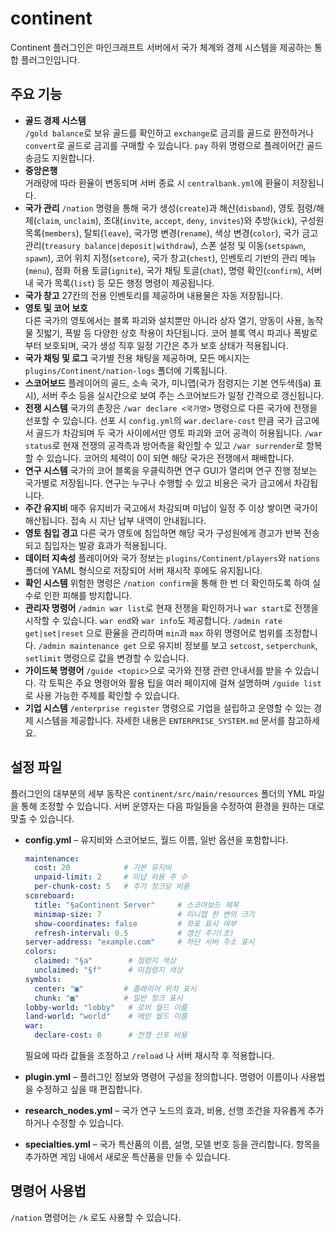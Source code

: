 # continent
Continent 플러그인은 마인크래프트 서버에서 국가 체계와 경제 시스템을 제공하는 통합 플러그인입니다.

## 주요 기능
- **골드 경제 시스템**  
  `/gold balance`로 보유 골드를 확인하고 `exchange`로 금괴를 골드로 환전하거나 `convert`로 골드로 금괴를 구매할 수 있습니다. `pay` 하위 명령으로 플레이어간 골드 송금도 지원합니다.
- **중앙은행**  
  거래량에 따라 환율이 변동되며 서버 종료 시 `centralbank.yml`에 환율이 저장됩니다.
- **국가 관리**
  `/nation` 명령을 통해 국가 생성(`create`)과 해산(`disband`), 영토 점령/해제(`claim`, `unclaim`), 초대(`invite`, `accept`, `deny`, `invites`)와 추방(`kick`), 구성원 목록(`members`), 탈퇴(`leave`), 국가명 변경(`rename`), 색상 변경(`color`), 국가 금고 관리(`treasury balance|deposit|withdraw`), 스폰 설정 및 이동(`setspawn`, `spawn`), 코어 위치 지정(`setcore`), 국가 창고(`chest`), 인벤토리 기반의 관리 메뉴(`menu`), 점화 허용 토글(`ignite`), 국가 채팅 토글(`chat`), 명령 확인(`confirm`), 서버 내 국가 목록(`list`) 등 모든 행정 명령이 제공됩니다.
- **국가 창고**
  27칸의 전용 인벤토리를 제공하며 내용물은 자동 저장됩니다.
- **영토 및 코어 보호**  
  다른 국가의 영토에서는 블록 파괴와 설치뿐만 아니라 상자 열기, 양동이 사용, 농작물 짓밟기, 폭발 등 다양한 상호 작용이 차단됩니다. 코어 블록 역시 파괴나 폭발로부터 보호되며, 국가 생성 직후 일정 기간은 추가 보호 상태가 적용됩니다.
- **국가 채팅 및 로그**
  국가별 전용 채팅을 제공하며, 모든 메시지는 `plugins/Continent/nation-logs` 폴더에 기록됩니다.
 - **스코어보드**
  플레이어의 골드, 소속 국가, 미니맵(국가 점령지는 기본 연두색(§a) 표시), 서버 주소 등을 실시간으로 보여 주는 스코어보드가 일정 간격으로 갱신됩니다.
- **전쟁 시스템**
 국가의 촌장은 `/war declare <국가명>` 명령으로 다른 국가에 전쟁을 선포할 수 있습니다. 선포 시 `config.yml`의 `war.declare-cost` 만큼 국가 금고에서 골드가 차감되며 두 국가 사이에서만 영토 파괴와 코어 공격이 허용됩니다. `/war status`로 현재 전쟁의 공격측과 방어측을 확인할 수 있고 `/war surrender`로 항복할 수 있습니다.
 코어의 체력이 0이 되면 해당 국가은 전쟁에서 패배합니다.
- **연구 시스템**
  국가의 코어 블록을 우클릭하면 연구 GUI가 열리며 연구 진행 정보는 국가별로 저장됩니다. 연구는 누구나 수행할 수 있고 비용은 국가 금고에서 차감됩니다.
- **주간 유지비**
  매주 유지비가 국고에서 차감되며 미납이 일정 주 이상 쌓이면 국가이 해산됩니다. 접속 시 지난 납부 내역이 안내됩니다.
- **영토 침입 경고**
  다른 국가 영토에 침입하면 해당 국가 구성원에게 경고가 반복 전송되고 침입자는 발광 효과가 적용됩니다.
- **데이터 지속성**
  플레이어와 국가 정보는 `plugins/Continent/players`와 `nations` 폴더에 YAML 형식으로 저장되어 서버 재시작 후에도 유지됩니다.
- **확인 시스템**
  위험한 명령은 `/nation confirm`을 통해 한 번 더 확인하도록 하여 실수로 인한 피해를 방지합니다.
- **관리자 명령어**
  `/admin war list`로 현재 전쟁을 확인하거나 `war start`로 전쟁을 시작할 수 있습니다. `war end`와 `war info`도 제공합니다.
  `/admin rate get|set|reset` 으로 환율을 관리하며 `min`과 `max` 하위 명령어로 범위를 조정합니다.
  `/admin maintenance get` 으로 유지비 정보를 보고 `setcost`, `setperchunk`, `setlimit` 명령으로 값을 변경할 수 있습니다.
- **가이드북 명령어**
  `/guide <topic>`으로 국가와 전쟁 관련 안내서를 받을 수 있습니다. 각 토픽은 주요 명령어와 활용 팁을 여러 페이지에 걸쳐 설명하며 `/guide list`로 사용 가능한 주제를 확인할 수 있습니다.
- **기업 시스템**
  `/enterprise register` 명령으로 기업을 설립하고 운영할 수 있는 경제 시스템을 제공합니다. 자세한 내용은 `ENTERPRISE_SYSTEM.md` 문서를 참고하세요.

## 설정 파일
플러그인의 대부분의 세부 동작은 `continent/src/main/resources` 폴더의 YML 파일을 통해 조정할 수 있습니다. 서버 운영자는 다음 파일들을 수정하여 환경을 원하는 대로 맞출 수 있습니다.

- **config.yml** – 유지비와 스코어보드, 월드 이름, 일반 옵션을 포함합니다.
  ```yml
  maintenance:
    cost: 20            # 기본 유지비
    unpaid-limit: 2     # 미납 허용 주 수
    per-chunk-cost: 5   # 추가 청크당 비용
  scoreboard:
    title: "§aContinent Server"     # 스코어보드 제목
    minimap-size: 7                 # 미니맵 한 변의 크기
    show-coordinates: false         # 좌표 표시 여부
    refresh-interval: 0.5           # 갱신 주기(초)
  server-address: "example.com"     # 하단 서버 주소 표시
  colors:
    claimed: "§a"        # 점령지 색상
    unclaimed: "§f"      # 미점령지 색상
  symbols:
    center: "▣"         # 플레이어 위치 표시
    chunk: "▩"          # 일반 청크 표시
  lobby-world: "lobby"   # 로비 월드 이름
  land-world: "world"    # 메인 월드 이름
  war:
    declare-cost: 0      # 전쟁 선포 비용
  ```
  필요에 따라 값들을 조정하고 `/reload` 나 서버 재시작 후 적용합니다.

- **plugin.yml** – 플러그인 정보와 명령어 구성을 정의합니다. 명령어 이름이나 사용법을 수정하고 싶을 때 편집합니다.
- **research_nodes.yml** – 국가 연구 노드의 효과, 비용, 선행 조건을 자유롭게 추가하거나 수정할 수 있습니다.
- **specialties.yml** – 국가 특산품의 이름, 설명, 모델 번호 등을 관리합니다. 항목을 추가하면 게임 내에서 새로운 특산품을 만들 수 있습니다.

## 명령어 사용법
`/nation` 명령어는 `/k` 로도 사용할 수 있습니다.
